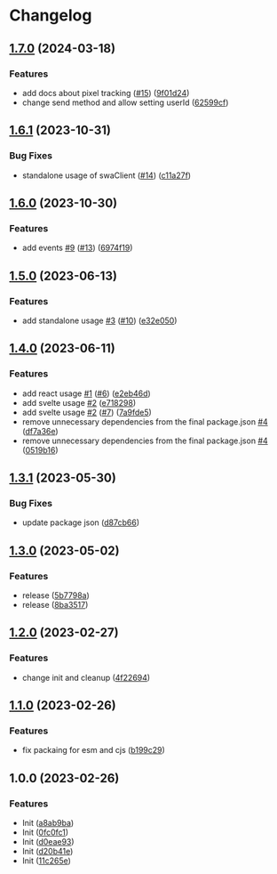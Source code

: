 # Changelog

## [1.7.0](https://github.com/rehanvdm/serverless-website-analytics-client/compare/v1.6.1...v1.7.0) (2024-03-18)


### Features

* add docs about pixel tracking ([#15](https://github.com/rehanvdm/serverless-website-analytics-client/issues/15)) ([9f01d24](https://github.com/rehanvdm/serverless-website-analytics-client/commit/9f01d24b8df6fe91d4234ba3d62aaf8a54d504b5))
* change send method and allow setting userId ([62599cf](https://github.com/rehanvdm/serverless-website-analytics-client/commit/62599cff586be7d9433e508374ce0e4fddcb91b6))

## [1.6.1](https://github.com/rehanvdm/serverless-website-analytics-client/compare/v1.6.0...v1.6.1) (2023-10-31)


### Bug Fixes

* standalone usage of swaClient ([#14](https://github.com/rehanvdm/serverless-website-analytics-client/issues/14)) ([c11a27f](https://github.com/rehanvdm/serverless-website-analytics-client/commit/c11a27f41d3a8eae69e4b393b36bdb942a813c68))

## [1.6.0](https://github.com/rehanvdm/serverless-website-analytics-client/compare/v1.5.0...v1.6.0) (2023-10-30)


### Features

* add events [#9](https://github.com/rehanvdm/serverless-website-analytics-client/issues/9) ([#13](https://github.com/rehanvdm/serverless-website-analytics-client/issues/13)) ([6974f19](https://github.com/rehanvdm/serverless-website-analytics-client/commit/6974f19f01634427b3a7a229b3e923103658be59))

## [1.5.0](https://github.com/rehanvdm/serverless-website-analytics-client/compare/v1.4.0...v1.5.0) (2023-06-13)


### Features

* add standalone usage [#3](https://github.com/rehanvdm/serverless-website-analytics-client/issues/3) ([#10](https://github.com/rehanvdm/serverless-website-analytics-client/issues/10)) ([e32e050](https://github.com/rehanvdm/serverless-website-analytics-client/commit/e32e050543be1fb1ded6e177dcdf3a9e46498cd2))

## [1.4.0](https://github.com/rehanvdm/serverless-website-analytics-client/compare/v1.3.1...v1.4.0) (2023-06-11)


### Features

* add react usage [#1](https://github.com/rehanvdm/serverless-website-analytics-client/issues/1) ([#6](https://github.com/rehanvdm/serverless-website-analytics-client/issues/6)) ([e2eb46d](https://github.com/rehanvdm/serverless-website-analytics-client/commit/e2eb46dd5b5ae6849442a42ee76836609997fc9b))
* add svelte usage [#2](https://github.com/rehanvdm/serverless-website-analytics-client/issues/2) ([e718298](https://github.com/rehanvdm/serverless-website-analytics-client/commit/e7182982ceb0abb0104e276d9956086067bb3cb7))
* add svelte usage [#2](https://github.com/rehanvdm/serverless-website-analytics-client/issues/2) ([#7](https://github.com/rehanvdm/serverless-website-analytics-client/issues/7)) ([7a9fde5](https://github.com/rehanvdm/serverless-website-analytics-client/commit/7a9fde5e289f5456901ab08137727e062ef5af20))
* remove unnecessary dependencies from the final package.json [#4](https://github.com/rehanvdm/serverless-website-analytics-client/issues/4) ([df7a36e](https://github.com/rehanvdm/serverless-website-analytics-client/commit/df7a36ecb006ecbf4e316519fb0bf5d22d28a0b6))
* remove unnecessary dependencies from the final package.json [#4](https://github.com/rehanvdm/serverless-website-analytics-client/issues/4) ([0519b16](https://github.com/rehanvdm/serverless-website-analytics-client/commit/0519b1685d257ade29d7966f3a2e8172eb1a2f31))

## [1.3.1](https://github.com/rehanvdm/serverless-website-analytics-client/compare/v1.3.0...v1.3.1) (2023-05-30)


### Bug Fixes

* update package json ([d87cb66](https://github.com/rehanvdm/serverless-website-analytics-client/commit/d87cb6633a13e76e509c52bb9f98efa2c8b56d9f))

## [1.3.0](https://github.com/rehanvdm/serverless-website-analytics-client-development/compare/v1.2.0...v1.3.0) (2023-05-02)


### Features

* release ([5b7798a](https://github.com/rehanvdm/serverless-website-analytics-client-development/commit/5b7798a08a6e9a69a7c59a3034096bfb568942dc))
* release ([8ba3517](https://github.com/rehanvdm/serverless-website-analytics-client-development/commit/8ba35170646cd3532a43eb8158627a040c1d6946))

## [1.2.0](https://github.com/rehanvdm/serverless-website-analytics-client-development/compare/v1.1.0...v1.2.0) (2023-02-27)


### Features

* change init and cleanup ([4f22694](https://github.com/rehanvdm/serverless-website-analytics-client-development/commit/4f22694a67a333b4e146d5da2c0683292b95256e))

## [1.1.0](https://github.com/rehanvdm/serverless-website-analytics-client-development/compare/v1.0.0...v1.1.0) (2023-02-26)


### Features

* fix packaing for esm and cjs ([b199c29](https://github.com/rehanvdm/serverless-website-analytics-client-development/commit/b199c295239c89ceca0aa6df44b67f3a25e2c05b))

## 1.0.0 (2023-02-26)


### Features

* Init ([a8ab9ba](https://github.com/rehanvdm/serverless-website-analytics-client-development/commit/a8ab9bad17944f9ee17551d336b8bcc19402472d))
* Init ([0fc0fc1](https://github.com/rehanvdm/serverless-website-analytics-client-development/commit/0fc0fc1bea4923201fec7c61f0e64869d5ed966a))
* Init ([d0eae93](https://github.com/rehanvdm/serverless-website-analytics-client-development/commit/d0eae93183b3ed79af51b9a88780969790df5e93))
* Init ([d20b41e](https://github.com/rehanvdm/serverless-website-analytics-client-development/commit/d20b41eb5784dc3b4a01f518bf79f64443bcb018))
* Init ([11c265e](https://github.com/rehanvdm/serverless-website-analytics-client-development/commit/11c265e88f07d79cb52f4e36e0530c7dc2ccc8a2))
